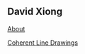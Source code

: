 ## David Xiong

[About](https://dtxiong.github.io/Portfolio/about)

[Coherent Line Drawings](https://dtxiong.github.io/Portfolio/CoherentLineDrawings)
